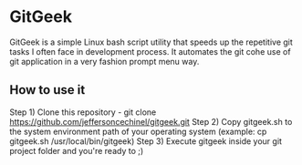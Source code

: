 # GitGeek
GitGeek is a simple Linux bash script utility that speeds up the repetitive git tasks I often face in development process. It automates the git cohe use of git application in a very fashion prompt menu way.
## How to use it
Step 1) Clone this repository - git clone https://github.com/jeffersoncechinel/gitgeek.git
Step 2) Copy gitgeek.sh to the system environment path of your operating system (example: cp gitgeek.sh /usr/local/bin/gitgeek)
Step 3) Execute gitgeek inside your git project folder and you're ready to ;)